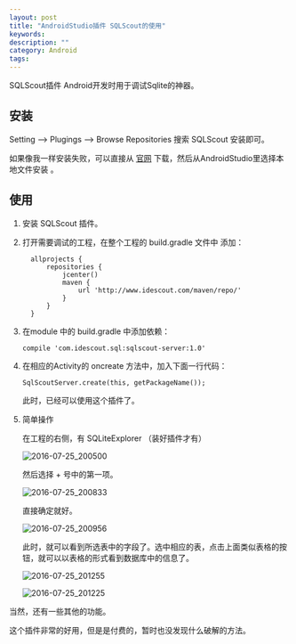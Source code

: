 ```yaml
---
layout: post
title: "AndroidStudio插件 SQLScout的使用"
keywords: 
description: ""
category: Android
tags: 
---
```


<!--markdown-->SQLScout插件 Android开发时用于调试Sqlite的神器。  

## 安装  
  
Setting --> Plugings --> Browse Repositories  搜索 SQLScout 安装即可。

如果像我一样安装失败，可以直接从 [官网](http://www.idescout.com) 下载，然后从AndroidStudio里选择本地文件安装 。  
  
## 使用  
  
1. 安装 SQLScout 插件。  
  
2. 打开需要调试的工程，在整个工程的 build.gradle 文件中 添加：  
  
   ```  
     allprojects {  
         repositories {  
             jcenter()  
             maven {  
                 url 'http://www.idescout.com/maven/repo/'  
             }  
         }  
     }  
   ```  
  
3. 在module 中的 build.gradle 中添加依赖：  
  
   ```  
   compile 'com.idescout.sql:sqlscout-server:1.0'  
   ```  
  
4. 在相应的Activity的 oncreate 方法中，加入下面一行代码：  
  
   ```  
   SqlScoutServer.create(this, getPackageName());  
   ```  
   此时，已经可以使用这个插件了。  
  
5. 简单操作  
  
   在工程的右侧，有 SQLiteExplorer （装好插件才有）  
  
    ![2016-07-25_200500](http://539go.com/usr/uploads/2016/07-25/2016-07-25_200500.png)  
  
   然后选择 + 号中的第一项。  
  
    ![2016-07-25_200833](http://539go.com/usr/uploads/2016/07-25/2016-07-25_200833.png)  
  
   直接确定就好。  
  
    ![2016-07-25_200956](http://539go.com/usr/uploads/2016/07-25/2016-07-25_200956.png)  
  
   此时，就可以看到所选表中的字段了。选中相应的表，点击上面类似表格的按钮，就可以以表格的形式看到数据库中的信息了。  
  
    ![2016-07-25_201255](http://539go.com/usr/uploads/2016/07-25/2016-07-25_201255.png)  
  
     ![2016-07-25_201225](http://539go.com/usr/uploads/2016/07-25/2016-07-25_201225.png)  
  
  
当然，还有一些其他的功能。  
  
这个插件非常的好用，但是是付费的，暂时也没发现什么破解的方法。  
  
  
  
